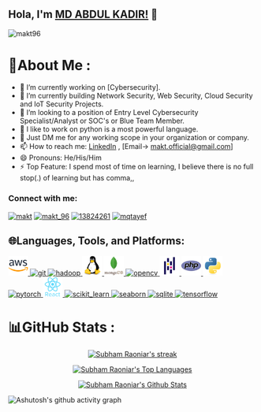 ## Hola, I'm [MD ABDUL KADIR!](https://makt96.github.io/) 👋

<p align="left"> <img src="https://komarev.com/ghpvc/?username=makt96&label=Views&color=blue&style=plastic" alt="makt96" /> </p>

# 💫About Me :
- 🔭 I’m currently working on [Cybersecurity].
- 🌱 I’m currently building Network Security, Web Security, Cloud Security and IoT Security Projects.
- 👯 I’m looking to a position of Entry Level Cybersecurity Specialist/Analyst or SOC's or Blue Team Member.
- 🤔 I like to work on python is a most powerful language.
- 💬 Just DM me for any working scope in your organization or company.
- 📫 How to reach me: [LinkedIn](https://www.linkedin.com/in/makt/) , [Email-> makt.official@gmail.com]
- 😄 Pronouns: He/His/Him
- ⚡ Top Feature: I spend most of time on learning, I believe there is no full stop(.) of learning but has comma,,

<h3 align="left">Connect with me:</h3>
<p align="left">
<a href="https://linkedin.com/in/makt" target="blank"><img align="center" src="https://raw.githubusercontent.com/rahuldkjain/github-profile-readme-generator/master/src/images/icons/Social/linked-in-alt.svg" alt="makt" height="30" width="40" /></a>  
<a href="https://twitter.com/makt_96" target="blank"><img align="center" src="https://raw.githubusercontent.com/rahuldkjain/github-profile-readme-generator/master/src/images/icons/Social/twitter.svg" alt="makt_96" height="30" width="40" /></a>
<a href="https://stackoverflow.com/users/13824261" target="blank"><img align="center" src="https://raw.githubusercontent.com/rahuldkjain/github-profile-readme-generator/master/src/images/icons/Social/stack-overflow.svg" alt="13824261" height="30" width="40" /></a>
<a href="https://fb.com/mqtayef" target="blank"><img align="center" src="https://raw.githubusercontent.com/rahuldkjain/github-profile-readme-generator/master/src/images/icons/Social/facebook.svg" alt="mqtayef" height="30" width="40" /></a>
</p>   



## 🌐Languages, Tools, and Platforms:

<p align="left"> <a href="https://aws.amazon.com" target="_blank" rel="noreferrer"> <img src="https://raw.githubusercontent.com/devicons/devicon/master/icons/amazonwebservices/amazonwebservices-original-wordmark.svg" alt="aws" width="40" height="40"/> </a> <a href="https://git-scm.com/" target="_blank" rel="noreferrer"> <img src="https://www.vectorlogo.zone/logos/git-scm/git-scm-icon.svg" alt="git" width="40" height="40"/> </a> <a href="https://hadoop.apache.org/" target="_blank" rel="noreferrer"> <img src="https://www.vectorlogo.zone/logos/apache_hadoop/apache_hadoop-icon.svg" alt="hadoop" width="40" height="40"/> </a> <a href="https://www.linux.org/" target="_blank" rel="noreferrer"> <img src="https://raw.githubusercontent.com/devicons/devicon/master/icons/linux/linux-original.svg" alt="linux" width="40" height="40"/> </a> <a href="https://www.mongodb.com/" target="_blank" rel="noreferrer"> <img src="https://raw.githubusercontent.com/devicons/devicon/master/icons/mongodb/mongodb-original-wordmark.svg" alt="mongodb" width="40" height="40"/> </a> <a href="https://opencv.org/" target="_blank" rel="noreferrer"> <img src="https://www.vectorlogo.zone/logos/opencv/opencv-icon.svg" alt="opencv" width="40" height="40"/> </a> <a href="https://pandas.pydata.org/" target="_blank" rel="noreferrer"> <img src="https://raw.githubusercontent.com/devicons/devicon/2ae2a900d2f041da66e950e4d48052658d850630/icons/pandas/pandas-original.svg" alt="pandas" width="40" height="40"/> </a> <a href="https://www.php.net" target="_blank" rel="noreferrer"> <img src="https://raw.githubusercontent.com/devicons/devicon/master/icons/php/php-original.svg" alt="php" width="40" height="40"/> </a> <a href="https://www.python.org" target="_blank" rel="noreferrer"> <img src="https://raw.githubusercontent.com/devicons/devicon/master/icons/python/python-original.svg" alt="python" width="40" height="40"/> </a> <a href="https://pytorch.org/" target="_blank" rel="noreferrer"> <img src="https://www.vectorlogo.zone/logos/pytorch/pytorch-icon.svg" alt="pytorch" width="40" height="40"/> </a> <a href="https://reactjs.org/" target="_blank" rel="noreferrer"> <img src="https://raw.githubusercontent.com/devicons/devicon/master/icons/react/react-original-wordmark.svg" alt="react" width="40" height="40"/> </a> <a href="https://scikit-learn.org/" target="_blank" rel="noreferrer"> <img src="https://upload.wikimedia.org/wikipedia/commons/0/05/Scikit_learn_logo_small.svg" alt="scikit_learn" width="40" height="40"/> </a> <a href="https://seaborn.pydata.org/" target="_blank" rel="noreferrer"> <img src="https://seaborn.pydata.org/_images/logo-mark-lightbg.svg" alt="seaborn" width="40" height="40"/> </a> <a href="https://www.sqlite.org/" target="_blank" rel="noreferrer"> <img src="https://www.vectorlogo.zone/logos/sqlite/sqlite-icon.svg" alt="sqlite" width="40" height="40"/> </a> <a href="https://www.tensorflow.org" target="_blank" rel="noreferrer"> <img src="https://www.vectorlogo.zone/logos/tensorflow/tensorflow-icon.svg" alt="tensorflow" width="40" height="40"/> </a> </p>

# 📊GitHub Stats :

<p align="center">
    <a href="https://github.com/SubhamRaoniar28/github-readme-streak-stats">
        <img title="🔥 Get streak stats for your profile at git.io/streak-stats" alt="Subham Raoniar's streak" src="https://github-readme-streak-stats.herokuapp.com/?user=makt96&theme=black-ice&hide_border=true&stroke=0000&background=060A0CD0"/>
    </a>
</p>


  
<p>
    
<p align="center">
            <a href="https://github.com/SubhamRaoniar28/github-readme-stats"><img alt="Subham Raoniar's Top Languages" src="https://github-readme-stats.vercel.app/api/top-langs/?username=makt96&langs_count=8&count_private=true&layout=compact&theme=react&hide_border=true&bg_color=0D1117"/></a>
</p>
          
<p align="center">
   <a href="https://github.com/SubhamRaoniar28/github-readme-stats"><img alt="Subham Raoniar's Github Stats" src="https://github-readme-stats.vercel.app/api?username=makt96&show_icons=true&count_private=true&theme=react&hide_border=true&bg_color=0D1117" /></a>
</p>
    
</p>

 










![Ashutosh's github activity graph](https://activity-graph.herokuapp.com/graph?username=makt96&theme=redical)
